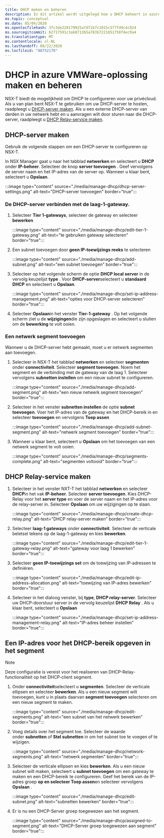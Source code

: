 ```yaml
---
title: DHCP maken en beheren
description: In dit artikel wordt uitgelegd hoe u DHCP beheert in azure VMware-oplossing.
ms.topic: conceptual
ms.date: 05/04/2020
ms.openlocfilehash: 3fc3de228179925afdf1b7c1015c577fd9c4c924
ms.sourcegitcommit: 62717591c3ab871365a783b7221851758f4ec9a4
ms.translationtype: MT
ms.contentlocale: nl-NL
ms.lasthandoff: 08/22/2020
ms.locfileid: "88752170"
---
```

# <a name="how-to-create-and-manage-dhcp-in-azure-vmware-solution"></a>DHCP in azure VMWare-oplossing maken en beheren

NSX-T biedt de mogelijkheid om DHCP te configureren voor uw privécloud. Als u van plan bent NSX-T te gebruiken om uw DHCP-server te hosten, raadpleegt u [DHCP-server maken](#create-dhcp-server). Als u een externe DHCP-server van derden in uw netwerk hebt en u aanvragen wilt door sturen naar die DHCP-server, raadpleegt u [DHCP Relay-service maken](#create-dhcp-relay-service).

## <a name="create-dhcp-server"></a>DHCP-server maken

Gebruik de volgende stappen om een DHCP-server te configureren op NSX-T.

In NSX Manager gaat u naar het tabblad **netwerken** en selecteert u **DHCP** onder **IP-beheer**. Selecteer de knop **server toevoegen** . Geef vervolgens de server naam en het IP-adres van de server op. Wanneer u klaar bent, selecteert u **Opslaan**.

:::image type="content" source="./media/manage-dhcp/dhcp-server-settings.png" alt-text="DHCP-server toevoegen" border="true":::

### <a name="connect-dhcp-server-to-the-tier-1-gateway"></a>De DHCP-server verbinden met de laag-1-gateway.

1. Selecteer **Tier 1-gateways**, selecteer de gateway en selecteer **bewerken**

   :::image type="content" source="./media/manage-dhcp/edit-tier-1-gateway.png" alt-text="te gebruiken gateway selecteren" border="true":::

1. Een subnet toevoegen door **geen IP-toewijzings reeks** te selecteren

   :::image type="content" source="./media/manage-dhcp/add-subnet.png" alt-text="een subnet toevoegen" border="true":::

1. Selecteer op het volgende scherm de optie **DHCP local server** in de vervolg keuzelijst **type** . Voor **DHCP-server**selecteert u **standaard DHCP** en selecteert u **Opslaan**.

   :::image type="content" source="./media/manage-dhcp/set-ip-address-management.png" alt-text="opties voor DHCP-server selecteren" border="true":::

1. Selecteer **Opslaan**in het venster **Tier-1-gateway** . Op het volgende scherm ziet u de **wijzigingen**die zijn opgeslagen en selecteert u sluiten om de **bewerking** te volt ooien.

### <a name="add-a-network-segment"></a>Een netwerk segment toevoegen

Wanneer u de DHCP-server hebt gemaakt, moet u er netwerk segmenten aan toevoegen.

1. Selecteer in NSX-T het tabblad **netwerken** en selecteer **segmenten** onder **connectiviteit**. Selecteer **segment toevoegen**. Noem het segment en de verbinding met de gateway van de laag 1. Selecteer vervolgens **subnetten instellen** om een nieuw subnet te configureren. 

   :::image type="content" source="./media/manage-dhcp/add-segment.png" alt-text="een nieuw netwerk segment toevoegen" border="true":::

1. Selecteer in het venster **subnetten instellen** de optie **subnet toevoegen**. Voer het IP-adres van de gateway en het DHCP-bereik in en selecteer **toevoegen** en vervolgens **Toep assen**

   :::image type="content" source="./media/manage-dhcp/add-subnet-segment.png" alt-text="netwerk segment toevoegen" border="true":::

1. Wanneer u klaar bent, selecteert u **Opslaan** om het toevoegen van een netwerk segment te volt ooien.

   :::image type="content" source="./media/manage-dhcp/segments-complete.png" alt-text="segmenten voltooid" border="true":::

## <a name="create-dhcp-relay-service"></a>DHCP Relay-service maken

1. Selecteer in het venster NXT-T het tabblad **netwerken** en selecteer **DHCP**in het vak **IP-beheer**. Selecteer **server toevoegen**. Kies DHCP-Relay voor het **server type** en voer de server naam en het IP-adres voor de relay-server in. Selecteer **Opslaan** om uw wijzigingen op te slaan.

   :::image type="content" source="./media/manage-dhcp/create-dhcp-relay.png" alt-text="DHCP relay-server maken" border="true":::

1. Selecteer **laag-1 gateways** onder **connectiviteit**. Selecteer de verticale beletsel tekens op de laag-1-gateway en kies **bewerken**.

   :::image type="content" source="./media/manage-dhcp/edit-tier-1-gateway-relay.png" alt-text="gateway voor laag 1 bewerken" border="true":::

1. Selecteer **geen IP-toewijzings set** om de toewijzing van IP-adressen te definiëren.

   :::image type="content" source="./media/manage-dhcp/edit-ip-address-allocation.png" alt-text="toewijzing van IP-adres bewerken" border="true":::

1. Selecteer in het dialoog venster, bij **type**, **DHCP relay-server**. Selecteer uw DHCP-doorstuur server in de vervolg keuzelijst **DHCP Relay** . Als u klaar bent, selecteert u **Opslaan**

   :::image type="content" source="./media/manage-dhcp/set-ip-address-management-relay.png" alt-text="IP-adres beheer instellen" border="true":::

## <a name="specify-a-dhcp-range-ip-on-segment"></a>Een IP-adres voor het DHCP-bereik opgeven in het segment

> [!NOTE]
> Deze configuratie is vereist voor het realiseren van DHCP-Relay-functionaliteit op het DHCP-client segment. 

1. Onder **connectiviteit**selecteert u **segmenten**. Selecteer de verticale ellipsen en selecteer **bewerken**. Als u een nieuw segment wilt toevoegen, kunt u in plaats daarvan **segment toevoegen** selecteren om een nieuw segment te maken.

   :::image type="content" source="./media/manage-dhcp/edit-segments.png" alt-text="een subnet van het netwerk bewerken" border="true":::

1. Voeg details over het segment toe. Selecteer de waarde onder **subnetten** of **Stel subnetten** in om het subnet toe te voegen of te wijzigen.

   :::image type="content" source="./media/manage-dhcp/network-segments.png" alt-text="netwerk segmenten" border="true":::

1. Selecteer de verticale ellipsen en kies **bewerken**. Als u een nieuw subnet wilt maken, selecteert u **subnet toevoegen** om een gateway te maken en een DHCP-bereik te configureren. Geef het bereik van de IP-adres groep **op en selecteer Toep assen**en selecteer vervolgens **Opslaan** .

   :::image type="content" source="./media/manage-dhcp/edit-subnet.png" alt-text="subnetten bewerken" border="true":::

1. Er is nu een DHCP-Server groep toegewezen aan het segment.

   :::image type="content" source="./media/manage-dhcp/assigned-to-segment.png" alt-text="DHCP-Server groep toegewezen aan segment" border="true":::
